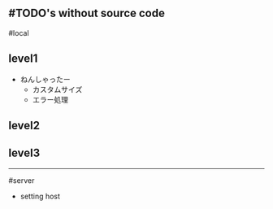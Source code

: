 #TODO's without source code
---

#local
## level1
* ねんしゃったー
    * カスタムサイズ
    * エラー処理
## level2

## level3

---
#server
* setting host



